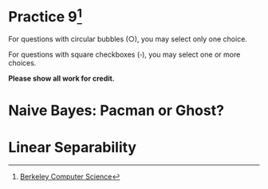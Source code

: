 # Practice 9[^1]

For questions with circular bubbles ($\bigcirc$), you may select only one choice.

For questions with square checkboxes ($\square$), you may select one or more choices.

**Please show all work for credit.**

# Naive Bayes: Pacman or Ghost?

# Linear Separability

[^1]: [Berkeley Computer Science](http://ai.berkeley.edu)
